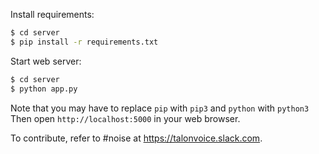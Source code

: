 Install requirements:
```bash
$ cd server
$ pip install -r requirements.txt
```

Start web server:
```bash
$ cd server
$ python app.py
```

Note that you may have to replace `pip` with `pip3` and `python` with `python3`
Then open `http://localhost:5000` in your web browser.

To contribute, refer to #noise at https://talonvoice.slack.com.